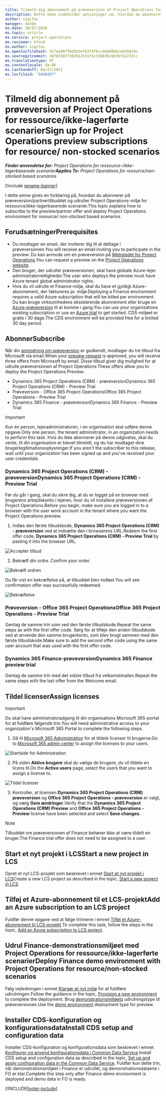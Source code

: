 ```yaml
---
title: Tilmeld dig abonnement på prøveversion af Project Operations for ressource/ikke-lagerførte scenarier
description: Dette emne indeholder oplysninger om, hvordan du abonnerer på og udruller Project Operations for ressource-/ikke-lagerbaserede scenarier.
author: sigitac
manager: Annbe
ms.date: 10/07/2020
ms.topic: article
ms.service: project-operations
ms.reviewer: kfend
ms.author: sigitac
ms.openlocfilehash: 917ead8ff6d9d3ef8374f8ccde608b6cebd50c8c
ms.sourcegitcommit: 3d78338773929121d17ec3386f6cb67bfb2272cc
ms.translationtype: HT
ms.contentlocale: da-DK
ms.lasthandoff: 04/27/2021
ms.locfileid: "5948457"
---
```

# <a name="sign-up-for-project-operations-preview-subscriptions-for-resource-non-stocked-scenarios"></a><span data-ttu-id="1bc64-103">Tilmeld dig abonnement på prøveversion af Project Operations for ressource/ikke-lagerførte scenarier</span><span class="sxs-lookup"><span data-stu-id="1bc64-103">Sign up for Project Operations preview subscriptions for resource/ non-stocked scenarios</span></span>

<span data-ttu-id="1bc64-104">_**Finder anvendelse for:** Project Operations for ressource-/ikke-lagerbaserede scenarier_</span><span class="sxs-lookup"><span data-stu-id="1bc64-104">_**Applies To:** Project Operations for resource/non-stocked based scenarios_</span></span>

[!include [rename-banner](~/includes/cc-data-platform-banner.md)]

<span data-ttu-id="1bc64-105">I dette emne gives en forklaring på, hvordan du abonnerer på prøveversion/partnertilbuddet og udruller Project Operations-miljø for ressource/ikke-lagerbaserede scenarier.</span><span class="sxs-lookup"><span data-stu-id="1bc64-105">This topic explains how to subscribe to the preview/partner offer and deploy Project Operations environment for resource/ non-stocked based scenarios.</span></span>

## <a name="prerequisites"></a><span data-ttu-id="1bc64-106">Forudsætninger</span><span class="sxs-lookup"><span data-stu-id="1bc64-106">Prerequisites</span></span>

- <span data-ttu-id="1bc64-107">Du modtager en email, der inviterer dig til at deltage i prøveversionen.</span><span class="sxs-lookup"><span data-stu-id="1bc64-107">You will receive an email inviting you to participate in the preview.</span></span> <span data-ttu-id="1bc64-108">Du kan anmode om en prøveversion på [Webstedet for Project Operations](https://dynamics.microsoft.com/en-us/project-operations/overview/).</span><span class="sxs-lookup"><span data-stu-id="1bc64-108">You can request a preview on the [Project Operations website](https://dynamics.microsoft.com/en-us/project-operations/overview/).</span></span>
- <span data-ttu-id="1bc64-109">Den bruger, der udruller prøveversionen, skal have globale Azure-lejer administratorrettigheder.</span><span class="sxs-lookup"><span data-stu-id="1bc64-109">The user who deploys the preview must have Azure tenant global administrator rights.</span></span>
- <span data-ttu-id="1bc64-110">Hvis du vil udrulle et Finance-miljø, skal du have et gyldigt Azure-abonnement, der faktureres pr. miljø.</span><span class="sxs-lookup"><span data-stu-id="1bc64-110">Deploying a Finance environment requires a valid Azure subscription that will be billed per environment.</span></span> <span data-ttu-id="1bc64-111">Du kan bruge virksomhedens eksisterende abonnement eller bruge en [Azure-prøveversion](https://azure.microsoft.com/en-us/free/) til at komme i gang.</span><span class="sxs-lookup"><span data-stu-id="1bc64-111">You can use your organizations existing subscription or use an [Azure trial](https://azure.microsoft.com/en-us/free/) to get started.</span></span> <span data-ttu-id="1bc64-112">CDS-miljøet er gratis i 30 dage.</span><span class="sxs-lookup"><span data-stu-id="1bc64-112">The CDS environment will be provided free for a limited 30 day period.</span></span>

## <a name="subscribe"></a><span data-ttu-id="1bc64-113">Abonner</span><span class="sxs-lookup"><span data-stu-id="1bc64-113">Subscribe</span></span>

<span data-ttu-id="1bc64-114">Når din [anmodning om prøveversion](https://forms.office.com/FormsPro/Pages/ResponsePage.aspx?id=v4j5cvGGr0GRqy180BHbR56j8lZs0FdAvwT75_WNFyxUMkRDV1NYQU5TNjE2VjhKOVBUNVg2R0s1NC4u) er godkendt, modtager du tre tilbud fra Microsoft via email.</span><span class="sxs-lookup"><span data-stu-id="1bc64-114">When your [preview request](https://forms.office.com/FormsPro/Pages/ResponsePage.aspx?id=v4j5cvGGr0GRqy180BHbR56j8lZs0FdAvwT75_WNFyxUMkRDV1NYQU5TNjE2VjhKOVBUNVg2R0s1NC4u) is approved, you will receive three offers from Microsoft by email.</span></span> <span data-ttu-id="1bc64-115">Disse tilbud giver dig mulighed for at udrulle prøveversionen af Project Operations:</span><span class="sxs-lookup"><span data-stu-id="1bc64-115">These offers allow you to deploy the Project Operations Preview:</span></span>

- <span data-ttu-id="1bc64-116">Dynamics 365 Project Operations (CRM) - prøveversion</span><span class="sxs-lookup"><span data-stu-id="1bc64-116">Dynamics 365 Project Operations (CRM) - Preview Trial</span></span>
- <span data-ttu-id="1bc64-117">Prøveversion - Office 365 Project Operations</span><span class="sxs-lookup"><span data-stu-id="1bc64-117">Office 365 Project Operations - Preview Trial</span></span>
- <span data-ttu-id="1bc64-118">Dynamics 365 Finance - prøveversion</span><span class="sxs-lookup"><span data-stu-id="1bc64-118">Dynamics 365 Finance - Preview Trial</span></span>

> [!IMPORTANT]
> <span data-ttu-id="1bc64-119">Kun én person, lejeradministratoren, i en organisation skal udføre denne opgave.</span><span class="sxs-lookup"><span data-stu-id="1bc64-119">Only one person, the tenant administrator, in an organization needs to perform this task.</span></span> <span data-ttu-id="1bc64-120">Hvis du ikke abonnerer på denne udgivelse, skal du vente, til din organisation er blevet tilmeldt, og du har modtaget dine brugerlegitimationsoplysninger.</span><span class="sxs-lookup"><span data-stu-id="1bc64-120">If you aren't the subscriber to this release, wait until your organization has been signed up and you've received your user credentials.</span></span>

### <a name="dynamics-365-project-operations-crm---preview-trial"></a><span data-ttu-id="1bc64-121">Dynamics 365 Project Operations (CRM) - prøveversion</span><span class="sxs-lookup"><span data-stu-id="1bc64-121">Dynamics 365 Project Operations (CRM) - Preview Trial</span></span> 

<span data-ttu-id="1bc64-122">Før du går i gang, skal du sikre dig, at du er logget på en browser med brugerens arbejdskonto i lejeren, hvor du vil installere prøveversionen af Project Operations.</span><span class="sxs-lookup"><span data-stu-id="1bc64-122">Before you begin, make sure you are logged in to a browser with the user work account in the tenant where you want the Project Operations preview.</span></span>

1. <span data-ttu-id="1bc64-123">Indløs den første tilbudskode, **Dynamics 365 Project Operations (CRM) - prøveversion** ved at indsætte den i browserens URL.</span><span class="sxs-lookup"><span data-stu-id="1bc64-123">Redeem the first offer code, **Dynamics 365 Project Operations (CRM) - Preview Trial** by pasting it into the browser URL.</span></span>

![Accepter tilbud](./media/16RedeemFirstOfferNew.png)

2. <span data-ttu-id="1bc64-125">Bekræft din ordre..</span><span class="sxs-lookup"><span data-stu-id="1bc64-125">Confirm your order.</span></span>

![Bekræft ordren](./media/17ConfirmOrderNew.png)

<span data-ttu-id="1bc64-127">Du får vist en bekræftelse på, at tilbuddet blev indløst.</span><span class="sxs-lookup"><span data-stu-id="1bc64-127">You will see confirmation offer was successfully redeemed.</span></span>

![Bekræftelse](./media/18OrderConfirmationNew.png)

### <a name="office-365-project-operations---preview-trial"></a><span data-ttu-id="1bc64-129">Prøveversion - Office 365 Project Operations</span><span class="sxs-lookup"><span data-stu-id="1bc64-129">Office 365 Project Operations - Preview Trial</span></span>

<span data-ttu-id="1bc64-130">Gentag de samme trin som ved den første tilbudskode.</span><span class="sxs-lookup"><span data-stu-id="1bc64-130">Repeat the same steps as with the first offer code.</span></span> <span data-ttu-id="1bc64-131">Sørg for at tilføje den anden tilbudskode ved at anvende den samme brugerkonto, som blev brugt sammen med den første tilbudskode.</span><span class="sxs-lookup"><span data-stu-id="1bc64-131">Make sure to add the second offer code using the same user account that was used with the first offer code.</span></span>

### <a name="dynamics-365-finance-preview-trial"></a><span data-ttu-id="1bc64-132">Dynamics 365 Finance-prøveversion</span><span class="sxs-lookup"><span data-stu-id="1bc64-132">Dynamics 365 Finance preview trial</span></span>

<span data-ttu-id="1bc64-133">Gentag de samme trin med det sidste tilbud fra velkomstmailen.</span><span class="sxs-lookup"><span data-stu-id="1bc64-133">Repeat the same steps with the last offer from the Welcome email.</span></span>

## <a name="assign-licenses"></a><span data-ttu-id="1bc64-134">Tildel licenser</span><span class="sxs-lookup"><span data-stu-id="1bc64-134">Assign licenses</span></span>

> [!IMPORTANT]
> <span data-ttu-id="1bc64-135">Du skal have administratoradgang til din organisations Microsoft 365-portal for at fuldføre følgende trin.</span><span class="sxs-lookup"><span data-stu-id="1bc64-135">You will need administrative access to your organization's Microsoft 365 Portal to complete the following steps.</span></span>

1. <span data-ttu-id="1bc64-136">Gå til [Microsoft 365 Administration](https://portal.office.com/) for at tildele licenser til brugerne.</span><span class="sxs-lookup"><span data-stu-id="1bc64-136">Go to [Microsoft 365 admin center](https://portal.office.com/) to assign the licenses to your users.</span></span>

![Startside for Administration](./media/14AdminPortal.png)

2. <span data-ttu-id="1bc64-138">På siden **Aktive brugere** skal du vælge de brugere, du vil tildele en licens til.</span><span class="sxs-lookup"><span data-stu-id="1bc64-138">On the **Active users** page, select the users that you want to assign a license to.</span></span>

![Tildel licenser](./media/15AssignLicenses.png)

3. <span data-ttu-id="1bc64-140">Kontroller, at licensen **Dynamics 365 Project Operations (CRM) prøveversion** og **Office 365 Project Operations - prøveversion** er valgt, og vælg **Gem ændringer**.</span><span class="sxs-lookup"><span data-stu-id="1bc64-140">Verify that the **Dynamics 365 Project Operations (CRM) Preview** and **Office 365 Project Operations - Preview** license have been selected and select **Save changes**.</span></span>

> [!NOTE]
> <span data-ttu-id="1bc64-141">Tilbuddet om prøveversionen af Finance behøver ikke at være tildelt en bruger.</span><span class="sxs-lookup"><span data-stu-id="1bc64-141">The Finance trial offer does not need to be assigned to a user.</span></span>

## <a name="start-a-new-project-in-lcs"></a><span data-ttu-id="1bc64-142">Start et nyt projekt i LCS</span><span class="sxs-lookup"><span data-stu-id="1bc64-142">Start a new project in LCS</span></span>

<span data-ttu-id="1bc64-143">Opret et nyt LCS-projekt som beskrevet i emnet [Start et nyt projekt i LCS](create-lcs-project.md)</span><span class="sxs-lookup"><span data-stu-id="1bc64-143">Create a new LCS project as described in the topic, [Start a new project in LCS](create-lcs-project.md)</span></span>

## <a name="add-an-azure-subscription-to-an-lcs-project"></a><span data-ttu-id="1bc64-144">Tilføj et Azure-abonnement til et LCS-projekt</span><span class="sxs-lookup"><span data-stu-id="1bc64-144">Add an Azure subscription to an LCS project</span></span>

<span data-ttu-id="1bc64-145">Fuldfør denne opgave ved at følge trinnene i emnet [Tilføj et Azure-abonnement til LCS-projekt](resource-add-azure-subscription-lcs-project.md).</span><span class="sxs-lookup"><span data-stu-id="1bc64-145">To complete this task, follow the steps in the topic, [Add an Azure subscription to LCS project](resource-add-azure-subscription-lcs-project.md).</span></span>

## <a name="deploy-finance-demo-environment-with-project-operations-for-resourcenon-stocked-scenarios"></a><span data-ttu-id="1bc64-146">Udrul Finance-demonstrationsmiljøet med Project Operations for ressource/ikke-lagerførte scenarier</span><span class="sxs-lookup"><span data-stu-id="1bc64-146">Deploy Finance demo environment with Project Operations for resource/non-stocked scenarios</span></span>

<span data-ttu-id="1bc64-147">Følg vejledningen i emnet [Klargør et nyt miljø](resource-provision-new-environment.md) for at fuldføre udrulningen.</span><span class="sxs-lookup"><span data-stu-id="1bc64-147">Follow the guidance in the topic, [Provision a new environment](resource-provision-new-environment.md) to complete the deployment.</span></span> <span data-ttu-id="1bc64-148">Brug [demonstrationsmiljøets](/dynamics365/fin-ops-core/dev-itpro/deployment/deploy-demo-environment) udrulningstype til prøveversionen.</span><span class="sxs-lookup"><span data-stu-id="1bc64-148">Use the [demo environment](/dynamics365/fin-ops-core/dev-itpro/deployment/deploy-demo-environment) deployment type for preview.</span></span> 

## <a name="install-cds-setup-and-configuration-data"></a><span data-ttu-id="1bc64-149">Installer CDS-konfiguration og konfigurationsdata</span><span class="sxs-lookup"><span data-stu-id="1bc64-149">Install CDS setup and configuration data</span></span>

<span data-ttu-id="1bc64-150">Installer CDS-konfiguration og konfigurationsdata som beskrevet i emnet [Konfigurer og anvend konfigurationsdata i Common Data Service](resource-apply-pro-setup-config-data.md).</span><span class="sxs-lookup"><span data-stu-id="1bc64-150">Install CDS setup and configuration data as described in the topic, [Set up and apply configuration data in the Common Data Service](resource-apply-pro-setup-config-data.md).</span></span>
<span data-ttu-id="1bc64-151">Fuldfør kun dette trin, når demonstrationsmiljøet i Finance er udrullet, og demonstrationsdataene i FO er klar.</span><span class="sxs-lookup"><span data-stu-id="1bc64-151">Complete this step only after Finance demo environment is deployed and demo data in FO is ready.</span></span>


[!INCLUDE[footer-include](../includes/footer-banner.md)]